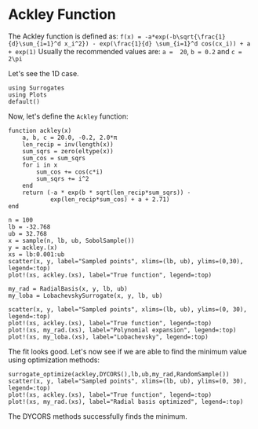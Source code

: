 # Ackley Function

The Ackley function is defined as:
``f(x) = -a*exp(-b\sqrt{\frac{1}{d}\sum_{i=1}^d x_i^2}) - exp(\frac{1}{d} \sum_{i=1}^d cos(cx_i)) + a + exp(1)``
Usually the recommended values are: ``a =  20``, ``b = 0.2`` and ``c =  2\pi``

Let's see the 1D case.

```@example ackley
using Surrogates
using Plots
default()
```

Now, let's define the `Ackley` function:

```@example ackley
function ackley(x)
    a, b, c = 20.0, -0.2, 2.0*π
    len_recip = inv(length(x))
    sum_sqrs = zero(eltype(x))
    sum_cos = sum_sqrs
    for i in x
        sum_cos += cos(c*i)
        sum_sqrs += i^2
    end
    return (-a * exp(b * sqrt(len_recip*sum_sqrs)) -
            exp(len_recip*sum_cos) + a + 2.71)
end
```


```@example ackley
n = 100
lb = -32.768
ub = 32.768
x = sample(n, lb, ub, SobolSample())
y = ackley.(x)
xs = lb:0.001:ub
scatter(x, y, label="Sampled points", xlims=(lb, ub), ylims=(0,30), legend=:top)
plot!(xs, ackley.(xs), label="True function", legend=:top)
```

```@example ackley
my_rad = RadialBasis(x, y, lb, ub)
my_loba = LobachevskySurrogate(x, y, lb, ub)
```

```@example ackley
scatter(x, y, label="Sampled points", xlims=(lb, ub), ylims=(0, 30), legend=:top)
plot!(xs, ackley.(xs), label="True function", legend=:top)
plot!(xs, my_rad.(xs), label="Polynomial expansion", legend=:top)
plot!(xs, my_loba.(xs), label="Lobachevsky", legend=:top)

```

The fit looks good. Let's now see if we are able to find the minimum value using
optimization methods:

```@example ackley
surrogate_optimize(ackley,DYCORS(),lb,ub,my_rad,RandomSample())
scatter(x, y, label="Sampled points", xlims=(lb, ub), ylims=(0, 30), legend=:top)
plot!(xs, ackley.(xs), label="True function", legend=:top)
plot!(xs, my_rad.(xs), label="Radial basis optimized", legend=:top)
```

The DYCORS methods successfully finds the minimum.
